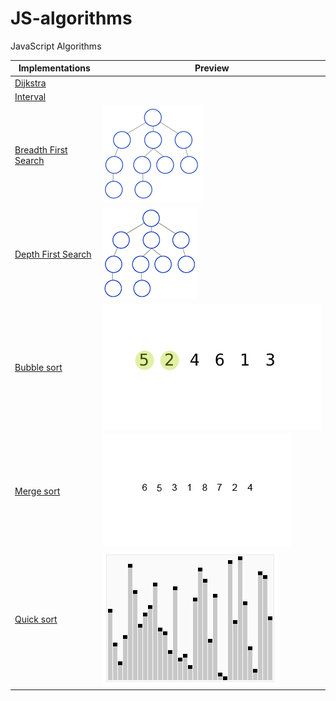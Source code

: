 # JS-algorithms
JavaScript Algorithms

| Implementations                |  Preview                                               |
| ------------------------------ | ------------------------------------------------------ |
| [Dijkstra][dijkstra-js]        |                                                        |
| [Interval][interval-js]        |                                                        |
| [Breadth First Search][bfs-js] |![preview](./img/Breadth-First-Search-Algorithm.gif)    |
| [Depth First Search][dfs-js]   |![preview](./img/Depth-First-Search-Algorithm.gif)      |
| [Bubble sort][bubble-sort]     |![preview](./img/bubble.gif)                            |
| [Merge sort][merge-sort]       |![preview](./img/merge-sort.gif)                        |
| [Quick sort][quick-sort]       |![preview](./img/quick-sort.gif)                        |

[dijkstra-js]: algorithms/dijkstra.js
[interval-js]: algorithms/interval.js
[bfs-js]: algorithms/bfs.js
[dfs-js]: algorithms/dfs.js
[bubble-sort]: algorithms/bubble-sort.js
[merge-sort]: algorithms/merge-sort.js
[quick-sort]: algorithms/quick-sort.js